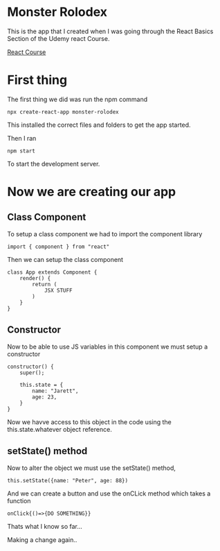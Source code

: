 # Monster Rolodex

This is the app that I created when I was going through the React Basics Section of the Udemy react Course.

[React Course](https://www.udemy.com/course/complete-react-developer-zero-to-mastery/learn/lecture/29209638)

# First thing

The first thing we did was run the npm command

    npx create-react-app monster-rolodex

This installed the correct files and folders to get the app started.

Then I ran

    npm start

To start the development server.

# Now we are creating our app

## Class Component

To setup a class component we had to import the component library

    import { component } from "react"

Then we can setup the class component

    class App extends Component {
        render() {
            return (
                JSX STUFF
            )
        }
    }

## Constructor

Now to be able to use JS variables in this component we must setup a constructor

    constructor() {
        super();

        this.state = {
            name: "Jarett",
            age: 23,
        }
    }

Now we havve access to this object in the code using the this.state.whatever object reference.

## setState() method

Now to alter the object we must use the setState() method,

    this.setState({name: "Peter", age: 88})

And we can create a button and use the onCLick method which takes a function

    onClick{()=>{DO SOMETHING}}

Thats what I know so far...

Making a change again..
